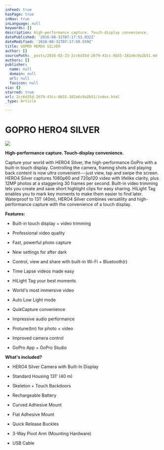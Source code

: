 ```yaml
---
inFeed: true
hasPage: true
inNav: true
inLanguage: null
keywords: []
description: High-performance capture. Touch-display convenience.
datePublished: '2016-08-31T07:17:51.032Z'
dateModified: '2016-08-31T07:17:50.559Z'
title: GOPRO HERO4 SILVER
author: []
sourcePath: _posts/2016-02-23-2cc6d35d-2679-43cc-8b55-182a6c9a2b51.md
authors: []
publisher:
  name: null
  domain: null
  url: null
  favicon: null
via: {}
starred: true
url: 2cc6d35d-2679-43cc-8b55-182a6c9a2b51/index.html
_type: Article

---
```

# GOPRO HERO4 SILVER
![](https://the-grid-user-content.s3-us-west-2.amazonaws.com/8af1b070-d205-49ed-aac1-894efdaf7989.jpg)

**High-performance capture. Touch-display convenience.**

Capture your world with HERO4 Silver, the high-performance GoPro with a built-in touch display. Controlling the camera, framing shots and playing back content is now ultra convenient---just view, tap and swipe the screen. HERO4 Silver captures 1080p60 and 720p120 video with lifelike clarity, plus 12MP photos at a staggering 30 frames per second. Built-in video trimming lets you create and save short highlight clips for easy sharing. HiLight Tag enables you to mark key moments to make them easier to find later. Waterproof to 131' (40m), HERO4 Silver combines versatility and high-performance capture with the convenience of a touch display.

**Features:**

- Built-in touch display + video trimming

- Professional video quality

- Fast, powerful photo capture

- New settings for after dark

- Control, view and share with built-in Wi-Fi + Bluetooth(r)

- Time Lapse videos made easy

- HiLight Tag your best moments

- World's most immersive video

- Auto Low Light mode

- QuikCapture convenience

- Impressive audio performance

- Protune(tm) for photo + video

- Improved camera control

- GoPro App + GoPro Studio

**What's included?**

- HERO4 Silver Camera with Built-In Display

- Standard Housing 131' (40 m)

- Skeleton + Touch Backdoors

- Rechargeable Battery

- Curved Adhesive Mount

- Flat Adhesive Mount

- Quick Release Buckles

- 3-Way Pivot Arm (Mounting Hardware)

- USB Cable